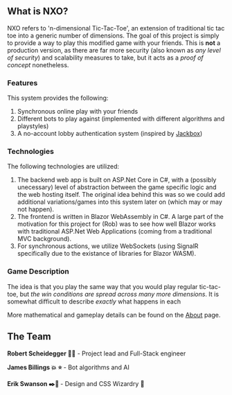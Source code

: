 ## What is NXO?

NXO refers to 'n-dimensional Tic-Tac-Toe', an extension of traditional tic tac toe into a generic number of dimensions. 
The goal of this project is simply to provide a way to play this modified game with your friends.
This is <b>not</b> a production version, as there are far more security (also known as *any level of security*) and scalability measures to take, but it acts as a *proof of concept* nonetheless.

### Features

This system provides the following:

  1. Synchronous online play with your friends
  2. Different bots to play against (implemented with different algorithms and playstyles)
  3. A no-account lobby authentication system (inspired by [Jackbox](https://jackbox.tv))

### Technologies

The following technologies are utilized:

  1. The backend web app is built on ASP.Net Core in C#, with a (possibly unecessary) level of abstraction between the game specific logic and the web hosting itself. The original idea behind this was so we could add additional variations/games into this system later on (which may or may not happen).
  2. The frontend is written in Blazor WebAssembly in C#. A large part of the motivation for this project for (Rob) was to see how well Blazor works with traditional ASP.Net Web Applications (coming from a traditional MVC background). 
  3. For synchronous actions, we utilize WebSockets (using SignalR specifically due to the existance of libraries for Blazor WASM).  

### Game Description

The idea is that you play the same way that you would play regular tic-tac-toe, but *the win conditions are spread across many more dimensions*. It is somewhat difficult to describe *exactly* what happens in each  

More mathematical and gameplay details can be found on the [About](https://nxoproject.azurewebsites.net/about) page.

## The Team

<b>Robert Scheidegger :rocket::bulb:</b> - Project lead and Full-Stack engineer

<b>James Billings :boom: :star: </b> - Bot algorithms and AI

<b>Erik Swanson :black_nib::triangular_ruler: </b> - Design and CSS Wizardry :crystal_ball:  